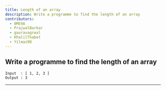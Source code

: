 ```yaml
---
title: Length of an array
description: Write a programme to find the length of an array
contributors:
  - 0ME9A
  - PrajwalBorkar
  - gauravagrwal
  - KhalilThabet
  - Yilmaz98
---
```


## Write a programme to find the length of an array

```txt
Input  : [ 1, 2, 3 ]
Output : 3
```

---
